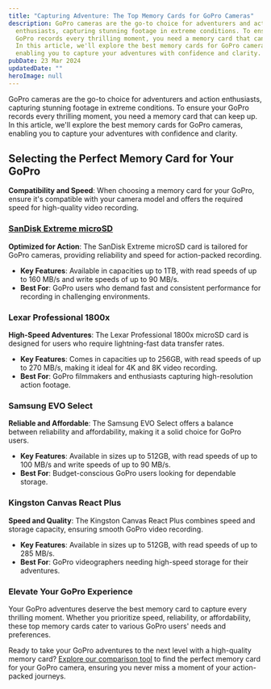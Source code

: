 ```yaml
---
title: "Capturing Adventure: The Top Memory Cards for GoPro Cameras"
description: GoPro cameras are the go-to choice for adventurers and action
  enthusiasts, capturing stunning footage in extreme conditions. To ensure your
  GoPro records every thrilling moment, you need a memory card that can keep up.
  In this article, we'll explore the best memory cards for GoPro cameras,
  enabling you to capture your adventures with confidence and clarity.
pubDate: 23 Mar 2024
updatedDate: ""
heroImage: null
---
```

GoPro cameras are the go-to choice for adventurers and action enthusiasts, capturing stunning footage in extreme conditions. To ensure your GoPro records every thrilling moment, you need a memory card that can keep up. In this article, we'll explore the best memory cards for GoPro cameras, enabling you to capture your adventures with confidence and clarity.

## **Selecting the Perfect Memory Card for Your GoPro**

**Compatibility and Speed**: When choosing a memory card for your GoPro, ensure it's compatible with your camera model and offers the required speed for high-quality video recording.

### **[SanDisk Extreme microSD](https://amzn.to/3PyoS1s)**

**Optimized for Action**: The SanDisk Extreme microSD card is tailored for GoPro cameras, providing reliability and speed for action-packed recording.

* **Key Features**: Available in capacities up to 1TB, with read speeds of up to 160 MB/s and write speeds of up to 90 MB/s.
* **Best For**: GoPro users who demand fast and consistent performance for recording in challenging environments.

### **Lexar Professional 1800x**

**High-Speed Adventures**: The Lexar Professional 1800x microSD card is designed for users who require lightning-fast data transfer rates.

* **Key Features**: Comes in capacities up to 256GB, with read speeds of up to 270 MB/s, making it ideal for 4K and 8K video recording.
* **Best For**: GoPro filmmakers and enthusiasts capturing high-resolution action footage.

### **Samsung EVO Select**

**Reliable and Affordable**: The Samsung EVO Select offers a balance between reliability and affordability, making it a solid choice for GoPro users.

* **Key Features**: Available in sizes up to 512GB, with read speeds of up to 100 MB/s and write speeds of up to 90 MB/s.
* **Best For**: Budget-conscious GoPro users looking for dependable storage.

### **Kingston Canvas React Plus**

**Speed and Quality**: The Kingston Canvas React Plus combines speed and storage capacity, ensuring smooth GoPro video recording.

* **Key Features**: Available in sizes up to 512GB, with read speeds of up to 285 MB/s.
* **Best For**: GoPro videographers needing high-speed storage for their adventures.

### **Elevate Your GoPro Experience**

Your GoPro adventures deserve the best memory card to capture every thrilling moment. Whether you prioritize speed, reliability, or affordability, these top memory cards cater to various GoPro users' needs and preferences.

Ready to take your GoPro adventures to the next level with a high-quality memory card? [Explore our comparison tool](https://sdprices.com/) to find the perfect memory card for your GoPro camera, ensuring you never miss a moment of your action-packed journeys.